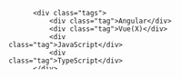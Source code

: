 <style>

  .body{
    background-color: #d5d7dc;
  }

  .header{
    display: flex;
    background: linear-gradient(180deg, #bfccdb, #4d6386);
    border-bottom: solid 2px #485770;
    border-top: solid 2px #eef3f9;
    text-align: center;
    justify-content: center;
    align-items: center;
    text-shadow: 0px -2px #2f3c4f;
    box-shadow: 0px 5px 5px -3px rgba(0, 0, 0, 0.419);
  
  }

  .header-title {
    color: white;
    padding: 0px;
    margin: 10px;
    font-weight: bold;
    font-size: 28px;
  }

</style>

<svg fill="none" viewBox="0 0 300 120" width="300" height="120" xmlns="http://www.w3.org/2000/svg">
  <foreignObject width="100%" height="100%">
      <div xmlns="http://www.w3.org/1999/xhtml">
          <style>
              .tags {
                  display: flex;
                  flex-wrap: wrap;
                  height: 100%;
                  width: 100%;
              }
              .tag {
                  background-color: #e3ffff;
                  border-radius: 0.25em;
                  color: #0ca4a5;
                  border: 1px solid #0ca4a5;
                  display: inline-block;
                  font-size: 0.75em;
                  line-height: 2em;
                  margin: 0.125em;
                  padding: 0 0.5em;
                  text-decoration: none;
                  font-family: sans-serif;
              }
          </style>

          <div class="tags">
              <div class="tag">Angular</div>
              <div class="tag">Vue(X)</div>
              <div class="tag">JavaScript</div>
              <div class="tag">TypeScript</div>
          </div>
          <div class="tags">
              <div class="tag">(S)CSS</div>
              <div class="tag">Building UIs</div>
              <div class="tag">Web Components</div>
          </div>
          <div class="tags">
              <div class="tag">Ionic</div>
              <div class="tag">Electron</div>
              <div class="tag">.NET</div>
          </div>
      </div>
  </foreignObject>
</svg>

<div class="body">
  <div class="header" 
  style="
      display: flex;
      background: linear-gradient(180deg, #bfccdb, #4d6386);
      border-bottom: solid 2px #485770;
      border-top: solid 2px #eef3f9;
      text-align: center;
      justify-content: center;
      align-items: center;
      text-shadow: 0px -2px #2f3c4f;
      box-shadow: 0px 5px 5px -3px rgba(0, 0, 0, 0.419);
    ">
    <h1 class="header-title">Nathanalex's Profile</h1>
  </div>

  <div style="color: blue;">
    ds
  </div>
</div>

<!-- <div id="header" align="center">
  <img src="https://media.giphy.com/media/M9gbBd9nbDrOTu1Mqx/giphy.gif" width="100"/>
</div> -->


